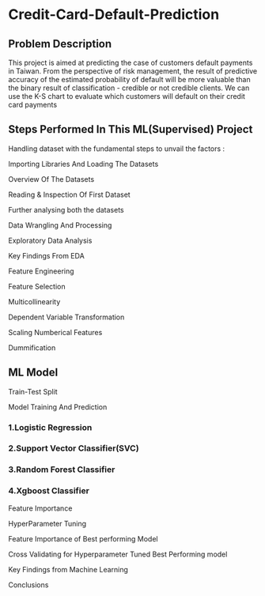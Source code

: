 # Credit-Card-Default-Prediction


## Problem Description

This project is aimed at predicting the case of customers default payments in Taiwan. From the perspective of risk management, the result of predictive accuracy of the estimated probability of default will be more valuable than the binary result of classification - credible or not credible clients. We can use the K-S chart to evaluate which customers will default on their credit card payments

## Steps Performed In This ML(Supervised) Project

Handling dataset with the fundamental steps to unvail the factors :

Importing Libraries And Loading The Datasets

Overview Of The Datasets


Reading & Inspection Of First Dataset


Further analysing both the datasets


Data Wrangling And Processing


Exploratory Data Analysis


Key Findings From EDA


Feature Engineering


Feature Selection


Multicollinearity


Dependent Variable Transformation


Scaling Numberical Features


Dummification


## ML Model

Train-Test Split


Model Training And Prediction

 ### 1.Logistic Regression
 
 ### 2.Support Vector Classifier(SVC)
 
 ### 3.Random Forest Classifier
 
 ### 4.Xgboost Classifier


Feature Importance

HyperParameter Tuning

Feature Importance of Best performing Model

Cross Validating for Hyperparameter Tuned Best Performing model

Key Findings from Machine Learning

Conclusions
